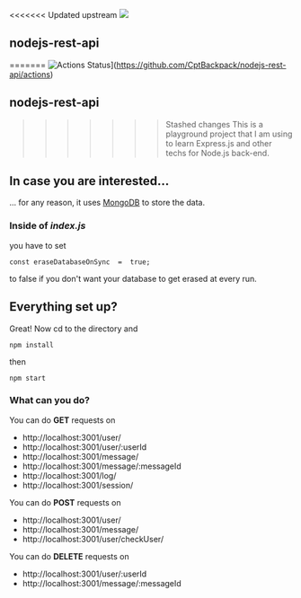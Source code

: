 <<<<<<< Updated upstream
![](https://github.com/CptBackpack/nodejs-rest-api/workflows/Node%20CI/badge.svg)

## nodejs-rest-api 
=======
![Actions Status](https://github.com/CptBackpack/nodejs-rest-api/workflows/Node+CI/badge.svg)](https://github.com/CptBackpack/nodejs-rest-api/actions)
## nodejs-rest-api
>>>>>>> Stashed changes
This is a playground project that I am using to learn Express.js and other techs for Node.js back-end.


## In case you are interested...
... for any reason, it uses [MongoDB](https://www.mongodb.com/download-center/community) to store the data.
 
### Inside of  *index.js*
you have to set 
 
	const eraseDatabaseOnSync  =  true;

to false if you don't want your database to get erased at every run.

## Everything set up?
Great! Now cd to the directory and
	
    npm install
then
	
    npm start

### What can you do?
You can do **GET** requests on 

 - http://localhost:3001/user/
 - http://localhost:3001/user/:userId
 - http://localhost:3001/message/
 - http://localhost:3001/message/:messageId
 - http://localhost:3001/log/
 - http://localhost:3001/session/

You can do **POST** requests on
 - http://localhost:3001/user/
 - http://localhost:3001/message/
 - http://localhost:3001/user/checkUser/
 
You can do **DELETE** requests on
 - http://localhost:3001/user/:userId
 - http://localhost:3001/message/:messageId
